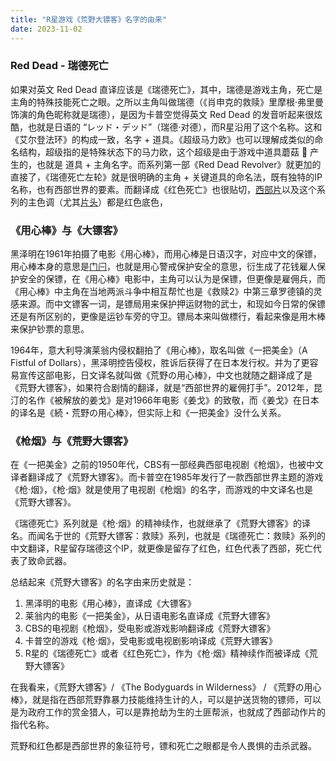 ```yaml
---
title: "R星游戏《荒野大镖客》名字的由来"
date: 2023-11-02
---
```


### Red Dead - 瑞德死亡

如果对英文 Red Dead 直译应该是《瑞德死亡》，其中，瑞德是游戏主角，死亡是主角的特殊技能死亡之眼。之所以主角叫做瑞德（《肖申克的救赎》里摩根·弗里曼饰演的角色昵称就是瑞德），是因为卡普空觉得英文 Red Dead 的发音听起来很炫酷，也就是日语的 “レッド・デッド”（瑞德·对德），而R星沿用了这个名称。这和《艾尔登法环》的构成一致，名字 + 道具。《超级马力欧》也可以理解成类似的命名结构，超级指的是特殊状态下的马力欧，这个超级是由于游戏中道具蘑菇 🍄 产生的，也就是 道具 + 主角名字。而系列第一部《Red Dead Revolver》就更加的直接了，《瑞德死亡左轮》就是很明确的主角 + 关键道具的命名法，既有独特的IP名称，也有西部世界的要素。而翻译成《红色死亡》也很贴切，[西部片](https://www.bilibili.com/video/BV1i24y1U7sH/)以及这个系列的主色调（尤其[片头](https://www.bilibili.com/video/BV1vJ411L7Tw/)）都是红色底色，

### 《用心棒》与《大镖客》

黑泽明在1961年拍摄了电影《用心棒》，而用心棒是日语汉字，对应中文的保镖，用心棒本身的意思是[门闩](https://ja.wikipedia.org/wiki/%E7%94%A8%E5%BF%83%E6%A3%92_(%E6%9B%96%E6%98%A7%E3%81%95%E5%9B%9E%E9%81%BF))，也就是用心警戒保护安全的意思，衍生成了花钱雇人保护安全的保镖，在《用心棒》电影中，主角可以认为是保镖，但更像是雇佣兵，而《用心棒》中主角在当地两派斗争中相互帮忙也是《救赎2》中第三章罗德镇的灵感来源。而中文镖客一词，是镖局用来保护押运财物的武士，和现如今日常的保镖还是有所区别的，更像是运钞车旁的守卫。镖局本来叫做標行，看起来像是用木棒来保护钞票的意思。

1964年，意大利导演莱翁内侵权翻拍了《用心棒》，取名叫做《一把美金》（A Fistful of Dollars），黑泽明控告侵权，胜诉后获得了在日本发行权。并为了更容易宣传这部电影，日文译名就叫做《荒野の用心棒》，中文也就随之翻译成了是《荒野大镖客》，如果符合剧情的翻译，就是“西部世界的雇佣打手”。2012年，昆汀的名作《被解放的姜戈》是对1966年电影《姜戈》的致敬，而《姜戈》在日本的译名是《続・荒野の用心棒》，但实际上和《一把美金》没什么关系。

### 《枪烟》与《荒野大镖客》

在《一把美金》之前的1950年代，CBS有一部经典西部电视剧《枪烟》，也被中文译者翻译成了《荒野大镖客》。而卡普空在1985年发行了一款西部世界主题的游戏《枪·烟》，《枪·烟》就是使用了电视剧《枪烟》的名字，而游戏的中文译名也是《荒野大镖客》。

《瑞德死亡》系列就是《枪·烟》的精神续作，也就继承了《荒野大镖客》的译名。而闻名于世的《荒野大镖客：救赎》系列，也就是《瑞德死亡：救赎》系列的中文翻译，R星留存瑞德这个IP，就更像是留存了红色，红色代表了西部，死亡代表了致命武器。

总结起来《荒野大镖客》的名字由来历史就是：

1. 黑泽明的电影《用心棒》，直译成《大镖客》
1. 莱翁内的电影《一把美金》，从日语电影名直译成《荒野大镖客》
1. CBS的电视剧《枪烟》，受电影或游戏影响翻译成《荒野大镖客》
1. 卡普空的游戏《枪·烟》，受电影或电视剧影响译成《荒野大镖客》
1. R星的《瑞德死亡》或者《红色死亡》，作为《枪·烟》精神续作而被译成《荒野大镖客》

在我看来，《荒野大镖客》/ 《The Bodyguards in Wilderness》 / 《荒野の用心棒》，就是指在西部荒野靠暴力技能维持生计的人，可以是护送货物的镖师，可以是为政府工作的赏金猎人，可以是靠抢劫为生的土匪帮派，也就成了西部动作片的指代名称。

荒野和红色都是西部世界的象征符号，镖和死亡之眼都是令人畏惧的击杀武器。






